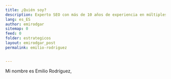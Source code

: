 ```yaml
---
title: ¿Quién soy?
description: Experto SEO con más de 10 años de experiencia en múltiples agencias, países y proyectos. Hablemos, es gratis.
lang: es_ES
author: emirodgar
sitemap: 0
feed: 0
folder: estrategicos
layout: emirodgar_post
permalink: emilio-rodriguez


---
```


Mi nombre es Emilio Rodríguez,
<!--stackedit_data:
eyJoaXN0b3J5IjpbLTEzMjEyMjU0NDFdfQ==
-->